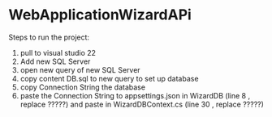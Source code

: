 # WebApplicationWizardAPi


Steps to run the project:
1) pull to visual studio 22
2) Add new SQL Server 
3) open new query of new SQL Server 
4) copy content DB.sql to new query to set up database
5) copy Connection String the database
6) paste the Connection String to appsettings.json in WizardDB (line 8 , replace ?????)
   and paste in WizardDBContext.cs (line 30 , replace ?????)
